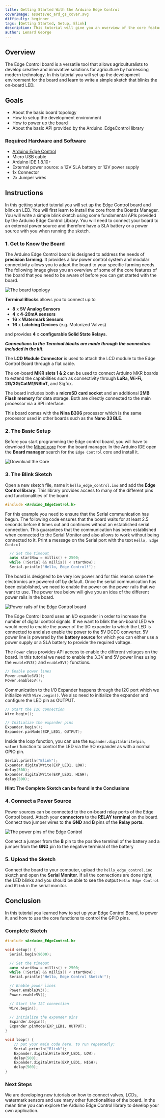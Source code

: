 ```yaml
---
title: Getting Started With the Arduino Edge Control
coverImage: assets/ec_ard_gs_cover.svg
difficulty: beginner
tags: [Getting Started, Setup, Blink]
description: This tutorial will give you an overview of the core features of the board, setup the development environment and introduce the APIs required to program the board.
author: Lenard George
---
```


## Overview
The Edge Control board is a versatile tool that allows agriculturalists to develop creative and innovative solutions for agriculture by harnessing modern technology. In this tutorial you will set up the development environment for the board and learn to write a simple sketch that blinks the on-board LED.

## Goals
- About the basic board topology
- How to setup the development environment
- How to power up the board
- About the basic API provided by the Arduino_EdgeControl library

### Required Hardware and Software
- [Arduino Edge Control](https://store.arduino.cc/edge-control)
- Micro USB cable
- Arduino IDE 1.8.10+
- External power source: a 12V SLA battery or 12V power supply
- 1x Connector
- 2x Jumper wires

## Instructions

In this getting started tutorial you will set up the Edge Control board and blink an LED. You will first learn to install the core from the Boards Manager. You will write a simple blink sketch using some fundamental APIs provided by the Arduino Edge Control Library. You will need to connect your board to an external power source and therefore have a SLA battery or a power source with you when running the sketch.

### 1. Get to Know the Board

The Arduino Edge Control board is designed to address the needs of **precision farming**. It provides a low power control system and modular connectivity allows you to adapt the board to your specific farming needs. The following image gives you an overview of some of the core features of the board that you need to be aware of before you can get started with the board.

![The board topology](assets/ec_ard_gs_board_topology.svg)

**Terminal Blocks** allows you to connect up to

- **8** x **5V Analog Sensors**
- **4** x **4-20mA sensors**
- **16** x **Watermark Sensors**
- **16** x **Latching Devices** (e.g. Motorized Valves)

and provides **4** x **configurable Solid State Relays**.

***Connections to the Terminal blocks are made through the connectors included in the kit.***

The **LCD Module Connector**  is used to attach the LCD module to the Edge Control Board through a flat cable.

The on-board **MKR slots 1 & 2** can be used to connect Arduino MKR boards to extend the capabilities such as connectivity through **LoRa, Wi-Fi, 2G/3G/CatM1/NBIoT**, and Sigfox.

The board includes both a **microSD card socket** and an additional **2MB Flash memory** for data storage. Both are directly connected to the main processor via a SPI interface.

This board comes with the **Nina B306** processor which is the same processor used in other boards such as the **Nano 33 BLE**.

### 2. The Basic Setup

Before you start programming the Edge control board, you will have to download the [Mbed core](https://github.com/arduino/ArduinoCore-mbed) from the board manager. In the Arduino IDE open the **Board manager** search for the `Edge Control` core and install it.

![Download the Core](assets/ec_ard_gs_core.png)

### 3. The Blink Sketch

Open a new sketch file, name it `hello_edge_control.ino` and add the **Edge Control library**. This library provides access to many of the different pins and functionalities of the board.

```cpp
#include <Arduino_EdgeControl.h>
```

For this example you need to ensure that the Serial communication has begun. The following code ensures that the board waits for at least 2.5 seconds before it times out and continues without an established serial connection. This guarantees that the communication has been established when connected to the Serial Monitor and also allows to work without being connected to it. Print a message on the Serial port with the text `Hello, Edge Control`

```cpp
  // Set the timeout
  auto startNow = millis() + 2500;
  while (!Serial && millis() < startNow);
  Serial.println("Hello, Edge Control!");
```

The board is designed to be very low power and for this reason some the electronics are powered off by default. Once the serial communication has been established, we need to enable the power on the power rails that we want to use. The power tree below will give you an idea of the different power rails in the board.


![Power rails of the Edge Control board](assets/ec_ard_gs_power_rail.svg)

The Edge Control board uses an I/O expander in order to increase the number of digital control signals. If we want to blink the on-board LED we would need to enable the power of the I/O expander to which the LED is connected to and also enable the power to the 5V DCDC converter. 5V power line is powered by the **battery source** for which you can either use a power supply or a SLA battery to provide the required voltage.

The `Power` class provides API access to enable the different voltages on the board. In this tutorial we need to enable the 3.3V and 5V power lines using the `enable3V3()` and `enable5V()` functions.

```cpp
// Enable power lines
Power.enable3V3();
Power.enable5V();
```

Communication to the I/O Expander happens through the I2C port which we initialize with `Wire.begin()`. We also need to initialize the expander and configure the LED pin as OUTPUT.

```cpp
// Start the I2C connection
Wire.begin();

// Initialize the expander pins
Expander.begin();
Expander.pinMode(EXP_LED1, OUTPUT);
```

Inside the loop function, you can use the `Expander.digitalWrite(pin, value)` function to control the LED via the I/O expander as with a normal GPIO pin.

```cpp
Serial.println("Blink");
Expander.digitalWrite(EXP_LED1, LOW);
delay(500);
Expander.digitalWrite(EXP_LED1, HIGH);
delay(500);
```

**Hint: The Complete Sketch can be found in the Conclusions**

### 4. Connect a Power Source

Power sources can be connected to the on-board relay ports of the Edge Control board. Attach your **connectors** to the **RELAY terminal** on the board. Connect two jumper wires to the **GND** and **B** pins of the **Relay ports**.

![The power pins of the Edge Control](assets/ec_ard_connect_power_source.svg)

Connect a jumper from the **B** pin to the positive terminal of the battery and a jumper from the **GND** pin to the negative terminal of the battery

### 5. Upload the Sketch

Connect the board to your computer, upload the `hello_edge_control.ino` sketch and open the **Serial Monitor**. If all the connections are done right, the LED blinks and you should be able to see the output  `Hello Edge Control` and `Blink` in the serial monitor.

## Conclusion
In this tutorial you learned how to set up your Edge Control Board, to power it, and how to use the core functions to control the GPIO pins.

### Complete Sketch

```cpp
#include <Arduino_EdgeControl.h>

void setup() {
  Serial.begin(9600);

  // Set the timeout
  auto startNow = millis() + 2500;
  while (!Serial && millis() < startNow);
  Serial.println("Hello, Edge Control Sketch!");

  // Enable power lines
  Power.enable3V3();
  Power.enable5V();

  // Start the I2C connection
  Wire.begin();

  // Initialize the expander pins
  Expander.begin();
  Expander.pinMode(EXP_LED1, OUTPUT);
}

void loop() {
    // put your main code here, to run repeatedly:
    Serial.println("Blink");
    Expander.digitalWrite(EXP_LED1, LOW);
    delay(500);
    Expander.digitalWrite(EXP_LED1, HIGH);
    delay(500);
}
```

### Next Steps

We are developing new tutorials on how to connect valves, LCDs, watermark sensors and use many other functionalities of the board. In the mean time you can explore the Arduino Edge Control library to develop your own application.
